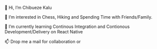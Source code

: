 👋 Hi, I’m Chibueze Kalu

👀 I’m interested in Chess, Hiking and Spending Time with Friends/Family.

🌱 I’m currently learning Continous Integration and Contionous Development/Delivery on React Native

📫 Drop me a mail for collaboration or 
